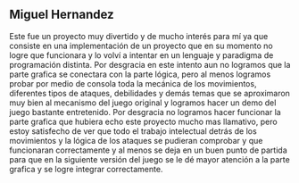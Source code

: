 ## Miguel Hernandez
Este fue un proyecto muy divertido y de mucho interés para mí ya que consiste en una implementación de un proyecto que en su momento no logre que funcionara y lo volví a intentar en un lenguaje y paradigma de programación distinta. Por desgracia en este intento aun no logramos que la parte grafica se conectara con la parte lógica, pero al menos logramos probar por medio de consola toda la mecánica de los movimientos, diferentes tipos de ataques, debilidades y demás temas que se aproximaron muy bien al mecanismo del juego original y logramos hacer un demo del juego bastante entretenido. Por desgracia no logramos hacer funcionar la parte grafica que hubiera echo este proyecto mucho mas llamativo, pero estoy satisfecho de ver que todo el trabajo intelectual detrás de los movimientos y la lógica de los ataques se pudieran comprobar y que funcionaran correctamente y al menos se deja en un buen punto de partida para que en la siguiente versión del juego se le dé mayor atención a la parte grafica y se logre integrar correctamente.